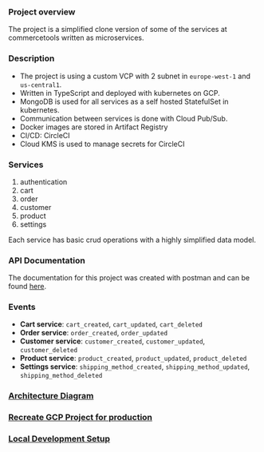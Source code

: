 ### Project overview

The project is a simplified clone version of some of the services at commercetools written as microservices.

### Description

- The project is using a custom VCP with 2 subnet in `europe-west-1` and `us-central1`.
- Written in TypeScript and deployed with kubernetes on GCP.
- MongoDB is used for all services as a self hosted StatefulSet in kubernetes.
- Communication between services is done with Cloud Pub/Sub.
- Docker images are stored in Artifact Registry
- CI/CD: CircleCI
- Cloud KMS is used to manage secrets for CircleCI

### Services

1. authentication
2. cart
3. order
4. customer
5. product
6. settings

Each service has basic crud operations with a highly simplified data model.

### API Documentation

The documentation for this project was created with postman and can be found [here](https://documenter.getpostman.com/view/8722825/2s8YsryZiW).

### Events

- **Cart service**: `cart_created`, `cart_updated`, `cart_deleted`
- **Order service**: `order_created`, `order_updated`
- **Customer service**: `customer_created`, `customer_updated`, `customer_deleted`
- **Product service**: `product_created`, `product_updated`, `product_deleted`
- **Settings service**: `shipping_method_created`, `shipping_method_updated`, `shipping_method_deleted`

### [Architecture Diagram](/docs/ms-commerce.png)

### [Recreate GCP Project for production](/docs/Recreate_GCP_Project.md)

### [Local Development Setup](/docs/Local_Development_Setup.md)

